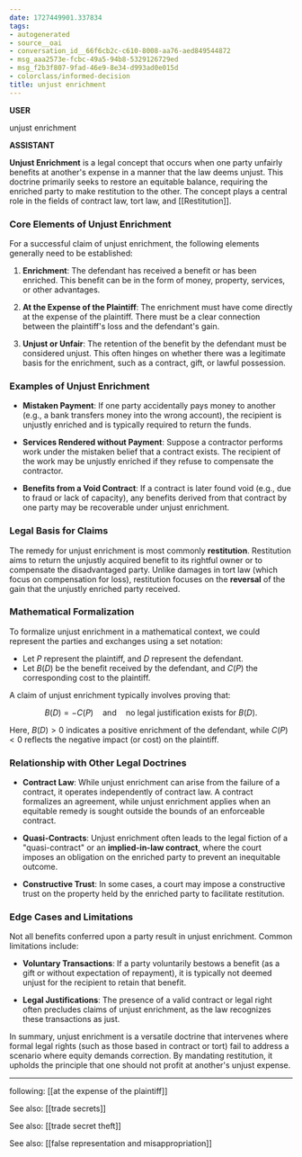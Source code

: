 ```yaml
---
date: 1727449901.337834
tags:
- autogenerated
- source__oai
- conversation_id__66f6cb2c-c610-8008-aa76-aed849544872
- msg_aaa2573e-fcbc-49a5-94b8-5329126729ed
- msg_f2b3f807-9fad-46e9-8e34-d993ad0e015d
- colorclass/informed-decision
title: unjust enrichment
---
```


**USER**

unjust enrichment


**ASSISTANT**

**Unjust Enrichment** is a legal concept that occurs when one party unfairly benefits at another's expense in a manner that the law deems unjust. This doctrine primarily seeks to restore an equitable balance, requiring the enriched party to make restitution to the other. The concept plays a central role in the fields of contract law, tort law, and [[Restitution]].

### Core Elements of Unjust Enrichment

For a successful claim of unjust enrichment, the following elements generally need to be established:

1. **Enrichment**: The defendant has received a benefit or has been enriched. This benefit can be in the form of money, property, services, or other advantages.
  
2. **At the Expense of the Plaintiff**: The enrichment must have come directly at the expense of the plaintiff. There must be a clear connection between the plaintiff's loss and the defendant's gain.
  
3. **Unjust or Unfair**: The retention of the benefit by the defendant must be considered unjust. This often hinges on whether there was a legitimate basis for the enrichment, such as a contract, gift, or lawful possession.

### Examples of Unjust Enrichment

- **Mistaken Payment**: If one party accidentally pays money to another (e.g., a bank transfers money into the wrong account), the recipient is unjustly enriched and is typically required to return the funds.
  
- **Services Rendered without Payment**: Suppose a contractor performs work under the mistaken belief that a contract exists. The recipient of the work may be unjustly enriched if they refuse to compensate the contractor.

- **Benefits from a Void Contract**: If a contract is later found void (e.g., due to fraud or lack of capacity), any benefits derived from that contract by one party may be recoverable under unjust enrichment.

### Legal Basis for Claims

The remedy for unjust enrichment is most commonly **restitution**. Restitution aims to return the unjustly acquired benefit to its rightful owner or to compensate the disadvantaged party. Unlike damages in tort law (which focus on compensation for loss), restitution focuses on the **reversal** of the gain that the unjustly enriched party received.

### Mathematical Formalization

To formalize unjust enrichment in a mathematical context, we could represent the parties and exchanges using a set notation:

- Let $P$ represent the plaintiff, and $D$ represent the defendant.
- Let $B(D)$ be the benefit received by the defendant, and $C(P)$ the corresponding cost to the plaintiff.

A claim of unjust enrichment typically involves proving that:

$$
B(D) = -C(P) \quad \text{and} \quad \text{no legal justification exists for } B(D).
$$

Here, $B(D) > 0$ indicates a positive enrichment of the defendant, while $C(P) < 0$ reflects the negative impact (or cost) on the plaintiff.

### Relationship with Other Legal Doctrines

- **Contract Law**: While unjust enrichment can arise from the failure of a contract, it operates independently of contract law. A contract formalizes an agreement, while unjust enrichment applies when an equitable remedy is sought outside the bounds of an enforceable contract.
  
- **Quasi-Contracts**: Unjust enrichment often leads to the legal fiction of a "quasi-contract" or an **implied-in-law contract**, where the court imposes an obligation on the enriched party to prevent an inequitable outcome.

- **Constructive Trust**: In some cases, a court may impose a constructive trust on the property held by the enriched party to facilitate restitution.

### Edge Cases and Limitations

Not all benefits conferred upon a party result in unjust enrichment. Common limitations include:

- **Voluntary Transactions**: If a party voluntarily bestows a benefit (as a gift or without expectation of repayment), it is typically not deemed unjust for the recipient to retain that benefit.
  
- **Legal Justifications**: The presence of a valid contract or legal right often precludes claims of unjust enrichment, as the law recognizes these transactions as just.

In summary, unjust enrichment is a versatile doctrine that intervenes where formal legal rights (such as those based in contract or tort) fail to address a scenario where equity demands correction. By mandating restitution, it upholds the principle that one should not profit at another's unjust expense.


---


following: [[at the expense of the plaintiff]]

See also: [[trade secrets]]


See also: [[trade secret theft]]


See also: [[false representation and misappropriation]]